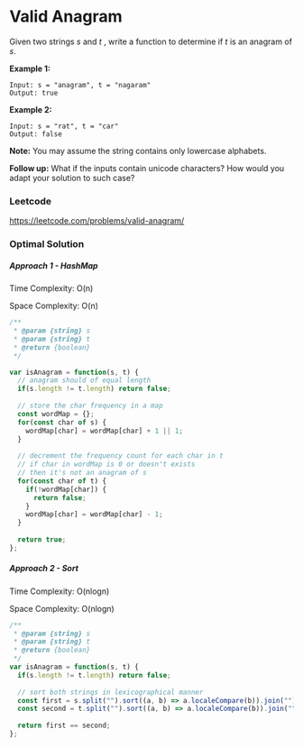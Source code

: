 # Valid Anagram

Given two strings *s* and *t* , write a function to determine if *t* is an anagram of *s*.

**Example 1:**

```
Input: s = "anagram", t = "nagaram"
Output: true
```

**Example 2:**

```
Input: s = "rat", t = "car"
Output: false
```

**Note:**
You may assume the string contains only lowercase alphabets.

**Follow up:**
What if the inputs contain unicode characters? How would you adapt your solution to such case?



### Leetcode

https://leetcode.com/problems/valid-anagram/



### Optimal Solution

##### Approach 1 - HashMap

Time Complexity: O(n)

Space Complexity: O(n)

```js
/**
 * @param {string} s
 * @param {string} t
 * @return {boolean}
 */

var isAnagram = function(s, t) {
  // anagram should of equal length
  if(s.length != t.length) return false;
  
  // store the char frequency in a map
  const wordMap = {};
  for(const char of s) {
    wordMap[char] = wordMap[char] + 1 || 1;
  }
  
  // decrement the frequency count for each char in t
  // if char in wordMap is 0 or doesn't exists
  // then it's not an anagram of s
  for(const char of t) {
    if(!wordMap[char]) {
      return false;
    }
    wordMap[char] = wordMap[char] - 1;
  }
  
  return true;
};
```



##### Approach 2 - Sort

Time Complexity: O(nlogn)

Space Complexity: O(nlogn)

```js
/**
 * @param {string} s
 * @param {string} t
 * @return {boolean}
 */
var isAnagram = function(s, t) {
  if(s.length != t.length) return false;
  
  // sort both strings in lexicographical manner
  const first = s.split("").sort((a, b) => a.localeCompare(b)).join("");
  const second = t.split("").sort((a, b) => a.localeCompare(b)).join("");
  
  return first == second;
};
```

